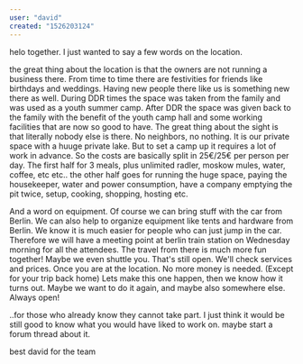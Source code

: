 ```yaml
---
user: "david"
created: "1526203124"
---
```


helo together. I just wanted to say a few words on the location.

the great thing about the location is that the owners are not running a business there. From time to time there are festivities for friends like birthdays and weddings. Having new people there like us is something new there as well. During DDR times the space was taken from the family and was used as a youth summer camp. After DDR the space was given back to the family with the benefit of the youth camp hall and some working facilities that are now so good to have. The great thing about the sight is that literally nobody else is there. No neighbors, no nothing. It is our private space with a huuge private lake. But to set a camp up it requires a lot of work in advance. So the costs are basically split in 25€/25€ per person per day. The first half for 3 meals, plus unlimited radler, moskow mules, water, coffee, etc etc.. the other half goes for running the huge space, paying the housekeeper, water and power consumption, have a company emptying the pit twice, setup, cooking, shopping, hosting etc.

And a word on equipment. Of course we can bring stuff with the car from Berlin. We can also help to organize equipment like tents and hardware from Berlin. We know it is much easier for people who can just jump in the car. Therefore we will have a meeting point at berlin train station on Wednesday morning for all the attendees. The travel from there is much more fun together! Maybe we even shuttle you. That's still open. We'll check services and prices. Once you are at the location. No more money is needed. (Except for your trip back home) Lets make this one happen, then we know how it turns out. Maybe we want to do it again, and maybe also somewhere else. Always open!

..for those who already know they cannot take part. I just think it would be still good to know what you would have liked to work on. maybe start a forum thread about it.

best 
david for the team
